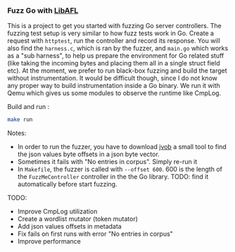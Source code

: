 ### Fuzz Go with [LibAFL](https://github.com/AFLplusplus/LibAFL)

This is a project to get you started with fuzzing Go server controllers. The fuzzing test setup is very similar to how fuzz tests work in Go. Create a request with `httptest`, run the controller and record its response. 
You will also find the `harness.c`, which is ran by the fuzzer, and `main.go` which works as a "sub harness", to help us prepare the environment for Go related stuff (like taking the incoming bytes and placing them all in a single struct field etc).
At the moment, we prefer to run black-box fuzzing and build the target without instrumentation. It would be difficult though, since I do not know any proper way to build instrumentation inside a Go binary.
We run it with Qemu which gives us some modules to observe the runtime like CmpLog.

Build and run :
```bash
make run
```

Notes: 
- In order to run the fuzzer, you have to download [jvob](https://github.com/dimeko/jvob) a small tool to find the json values byte offsets in a json byte vector.
- Sometimes it fails with "No entries in corpus". Simply re-run it
- In `Makefile`, the fuzzer is called with `--offset 600`. 600 is the length of the `FuzzMeController` controller in the the Go library. TODO: find it automatically before start fuzzing.

TODO:
- Improve CmpLog utilization
- Create a wordlist mutator (token mutator)
- Add json values offsets in metadata
- Fix fails on first runs with error "No entries in corpus"
- Improve performance
